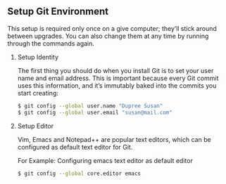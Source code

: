 ## Setup Git Environment

This setup is required only once on a give computer; they’ll stick around between upgrades. You can also change them at any time by running through the commands again.

1. Setup Identity

    The first thing you should do when you install Git is to set your user name and email address. This is important because every Git commit uses this information, and it’s immutably baked into the commits you start creating:
    
    ```sh
    $ git config --global user.name "Dupree Susan"
    $ git config --global user.email "susan@mail.com"
    ```
2. Setup Editor

    Vim, Emacs and Notepad++ are popular text editors, which can be configured as default text editor for Git.
    
    For Example: Configuring emacs text editor as default editor
    
    ```sh
    $ git config --global core.editor emacs
    ```
    

    